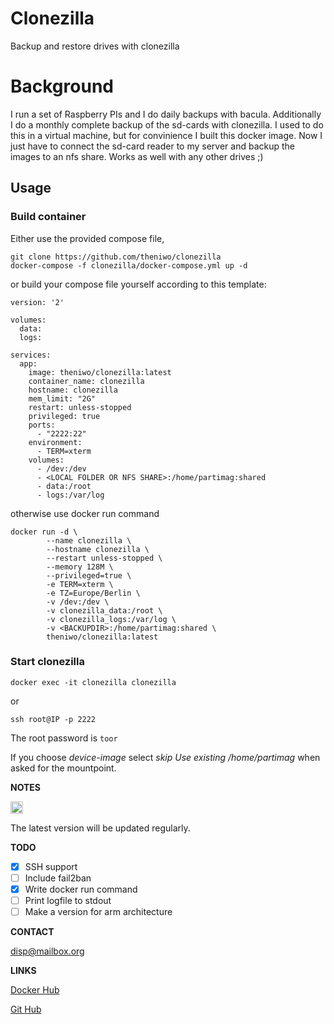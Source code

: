 # Clonezilla

Backup and restore drives with clonezilla

# Background

I run a set of Raspberry PIs and I do daily backups with bacula.
Additionally I do a monthly complete backup of the sd-cards with clonezilla.
I used to do this in a virtual machine, but for convinience I built this docker image.
Now I just have to connect the sd-card reader to my server and backup the images to an nfs share.
Works as well with any other drives ;)

## Usage

### Build container

Either use the provided compose file,
```
git clone https://github.com/theniwo/clonezilla
docker-compose -f clonezilla/docker-compose.yml up -d
```

or build your compose file yourself according to this template:
```
version: '2'

volumes:
  data:
  logs:

services:
  app:
    image: theniwo/clonezilla:latest
    container_name: clonezilla
    hostname: clonezilla
    mem_limit: "2G"
    restart: unless-stopped
    privileged: true
    ports:
      - "2222:22"
    environment:
      - TERM=xterm
    volumes:
      - /dev:/dev
      - <LOCAL FOLDER OR NFS SHARE>:/home/partimag:shared
      - data:/root
      - logs:/var/log
```
otherwise use docker run command

```
docker run -d \
        --name clonezilla \
        --hostname clonezilla \
        --restart unless-stopped \
        --memory 128M \
        --privileged=true \
        -e TERM=xterm \
        -e TZ=Europe/Berlin \
        -v /dev:/dev \
        -v clonezilla_data:/root \
        -v clonezilla_logs:/var/log \
        -v <BACKUPDIR>:/home/partimag:shared \
        theniwo/clonezilla:latest
```

### Start clonezilla

```
docker exec -it clonezilla clonezilla
```
or
```
ssh root@IP -p 2222
```

The root password is `toor`

If you choose _device-image_ select _skip Use existing /home/partimag_ when asked for the  mountpoint.


**NOTES**
<!---
	<pre>
	Scrolltext
	</pre>
-->

<img src="https://upload.wikimedia.org/wikipedia/commons/thumb/e/e4/Infobox_info_icon.svg/1200px-Infobox_info_icon.svg.png" alt="drawing" width="20"/>

The latest version will be updated regularly.

**TODO**

  - [X] SSH support
  - [ ] Include fail2ban
  - [X] Write docker run command
  - [ ] Print logfile to stdout
  - [ ] Make a version for arm architecture

**CONTACT**

[disp@mailbox.org](mailto:disp@mailbox.org)

**LINKS**

[Docker Hub](https://hub.docker.com/repository/docker/theniwo/clonezilla)

[Git Hub](https://github.com/theniwo/clonezilla)
